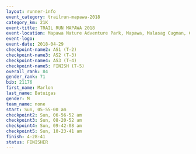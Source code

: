 ```yaml
---
layout: runner-info 
event_category: trailrun-mapawa-2018 
category_km: 21K 
event-title: TRAIL RUN MAPAWA 2018 
event-location: Mapawa Nature Adventure Park, Mapawa, Malasag Cugman, Cagayan de Oro Philippines 
event-logo: 
event-date: 2018-04-29 
checkpoint-name2: AS1 (T-2) 
checkpoint-name3: AS2 (T-3) 
checkpoint-name4: AS3 (T-4) 
checkpoint-name5: FINISH (T-5) 
overall_rank: 84
gender_rank: 71
bib: 21176
first_name: Marlon
last_name: Batuigas
gender: M
team_name: none
start: Sun, 05-55-00 am
checkpoint2: Sun, 06-56-52 am
checkpoint3: Sun, 08-20-52 am
checkpoint4: Sun, 09-42-08 am
checkpoint5: Sun, 10-23-41 am
finish: 4-28-41
status: FINISHER
---
```


